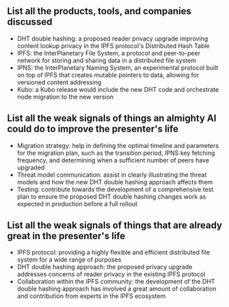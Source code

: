 ## List all the products, tools, and companies discussed

- DHT double hashing: a proposed reader privacy upgrade improving content lookup privacy in the IPFS protocol's Distributed Hash Table
- IPFS: the InterPlanetary File System, a protocol and peer-to-peer network for storing and sharing data in a distributed file system
- IPNS: the InterPlanetary Naming System, an experimental protocol built on top of IPFS that creates mutable pointers to data, allowing for versioned content addressing
- Kubo: a Kubo release would include the new DHT code and orchestrate node migration to the new version

## List all the weak signals of things an almighty AI could do to improve the presenter's life

- Migration strategy: help in defining the optimal timeline and parameters for the migration plan, such as the transition period, IPNS key fetching frequency, and determining when a sufficient number of peers have upgraded
- Threat model communication: assist in clearly illustrating the threat models and how the new DHT double hashing approach affects them
- Testing: contribute towards the development of a comprehensive test plan to ensure the proposed DHT double hashing changes work as expected in production before a full rollout

## List all the weak signals of things that are already great in the presenter's life

- IPFS protocol: providing a highly flexible and efficient distributed file system for a wide range of purposes
- DHT double hashing approach: the proposed privacy upgrade addresses concerns of reader privacy in the existing IPFS protocol
- Collaboration within the IPFS community: the development of the DHT double hashing approach has involved a great amount of collaboration and contribution from experts in the IPFS ecosystem